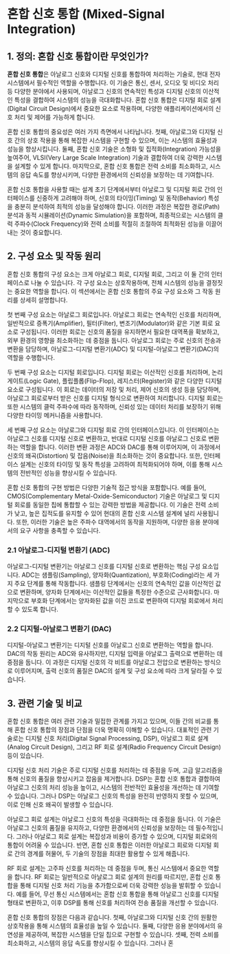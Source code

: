 # 혼합 신호 통합 (Mixed-Signal Integration)

## 1. 정의: **혼합 신호 통합**이란 무엇인가?
**혼합 신호 통합**은 아날로그 신호와 디지털 신호를 통합하여 처리하는 기술로, 현대 전자 시스템에서 필수적인 역할을 수행합니다. 이 기술은 통신, 센서, 오디오 및 비디오 처리 등 다양한 분야에서 사용되며, 아날로그 신호의 연속적인 특성과 디지털 신호의 이산적인 특성을 결합하여 시스템의 성능을 극대화합니다. 혼합 신호 통합은 디지털 회로 설계(Digital Circuit Design)에서 중요한 요소로 작용하며, 다양한 애플리케이션에서의 신호 처리 및 제어를 가능하게 합니다.

혼합 신호 통합의 중요성은 여러 가지 측면에서 나타납니다. 첫째, 아날로그와 디지털 신호 간의 상호 작용을 통해 복잡한 시스템을 구현할 수 있으며, 이는 시스템의 효율성과 성능을 향상시킵니다. 둘째, 혼합 신호 기술은 소형화 및 집적화(Integration) 가능성을 높여주어, VLSI(Very Large Scale Integration) 기술과 결합하여 더욱 강력한 시스템을 설계할 수 있게 합니다. 마지막으로, 혼합 신호 통합은 전력 소비를 최소화하고, 시스템의 응답 속도를 향상시키며, 다양한 환경에서의 신뢰성을 보장하는 데 기여합니다.

혼합 신호 통합을 사용할 때는 설계 초기 단계에서부터 아날로그 및 디지털 회로 간의 인터페이스를 신중하게 고려해야 하며, 신호의 타이밍(Timing) 및 동작(Behavior) 특성을 충분히 분석하여 최적의 성능을 달성해야 합니다. 이러한 과정은 복잡한 경로(Path) 분석과 동적 시뮬레이션(Dynamic Simulation)을 포함하며, 최종적으로는 시스템의 클럭 주파수(Clock Frequency)와 전력 소비를 적절히 조절하여 최적화된 성능을 이끌어내는 것이 중요합니다.

## 2. 구성 요소 및 작동 원리
혼합 신호 통합의 구성 요소는 크게 아날로그 회로, 디지털 회로, 그리고 이 둘 간의 인터페이스로 나눌 수 있습니다. 각 구성 요소는 상호작용하며, 전체 시스템의 성능을 결정짓는 중요한 역할을 합니다. 이 섹션에서는 혼합 신호 통합의 주요 구성 요소와 그 작동 원리를 상세히 설명합니다.

첫 번째 구성 요소는 아날로그 회로입니다. 아날로그 회로는 연속적인 신호를 처리하며, 일반적으로 증폭기(Amplifier), 필터(Filter), 변조기(Modulator)와 같은 기본 회로 요소로 구성됩니다. 이러한 회로는 신호의 품질을 유지하면서 필요한 대역폭을 확보하고, 외부 환경의 영향을 최소화하는 데 중점을 둡니다. 아날로그 회로는 주로 신호의 전송과 변환을 담당하며, 아날로그-디지털 변환기(ADC) 및 디지털-아날로그 변환기(DAC)의 역할을 수행합니다.

두 번째 구성 요소는 디지털 회로입니다. 디지털 회로는 이산적인 신호를 처리하며, 논리 게이트(Logic Gate), 플립플롭(Flip-Flop), 레지스터(Register)와 같은 다양한 디지털 요소로 구성됩니다. 이 회로는 데이터의 저장 및 처리, 제어 신호의 생성 등을 담당하며, 아날로그 회로로부터 받은 신호를 디지털 형식으로 변환하여 처리합니다. 디지털 회로는 또한 시스템의 클럭 주파수에 따라 동작하며, 신뢰성 있는 데이터 처리를 보장하기 위해 다양한 타이밍 메커니즘을 사용합니다.

세 번째 구성 요소는 아날로그와 디지털 회로 간의 인터페이스입니다. 이 인터페이스는 아날로그 신호를 디지털 신호로 변환하고, 반대로 디지털 신호를 아날로그 신호로 변환하는 역할을 합니다. 이러한 변환 과정은 ADC와 DAC를 통해 이루어지며, 이 과정에서 신호의 왜곡(Distortion) 및 잡음(Noise)을 최소화하는 것이 중요합니다. 또한, 인터페이스 설계는 신호의 타이밍 및 동작 특성을 고려하여 최적화되어야 하며, 이를 통해 시스템의 전반적인 성능을 향상시킬 수 있습니다.

혼합 신호 통합의 구현 방법은 다양한 기술적 접근 방식을 포함합니다. 예를 들어, CMOS(Complementary Metal-Oxide-Semiconductor) 기술은 아날로그 및 디지털 회로를 동일한 칩에 통합할 수 있는 강력한 방법을 제공합니다. 이 기술은 전력 소비가 낮고, 높은 집적도를 유지할 수 있어 현대의 혼합 신호 시스템 설계에 널리 사용됩니다. 또한, 이러한 기술은 높은 주파수 대역에서의 동작을 지원하며, 다양한 응용 분야에서의 요구 사항을 충족할 수 있습니다.

### 2.1 아날로그-디지털 변환기 (ADC)
아날로그-디지털 변환기는 아날로그 신호를 디지털 신호로 변환하는 핵심 구성 요소입니다. ADC는 샘플링(Sampling), 양자화(Quantization), 부호화(Coding)라는 세 가지 주요 단계를 통해 작동합니다. 샘플링 단계에서는 신호의 연속적인 값을 이산적인 값으로 변환하며, 양자화 단계에서는 이산적인 값들을 특정한 수준으로 근사화합니다. 마지막으로 부호화 단계에서는 양자화된 값을 이진 코드로 변환하여 디지털 회로에서 처리할 수 있도록 합니다.

### 2.2 디지털-아날로그 변환기 (DAC)
디지털-아날로그 변환기는 디지털 신호를 아날로그 신호로 변환하는 역할을 합니다. DAC의 작동 원리는 ADC와 유사하지만, 디지털 입력을 아날로그 출력으로 변환하는 데 중점을 둡니다. 이 과정은 디지털 신호의 각 비트를 아날로그 전압으로 변환하는 방식으로 이루어지며, 출력 신호의 품질은 DAC의 설계 및 구성 요소에 따라 크게 달라질 수 있습니다.

## 3. 관련 기술 및 비교
혼합 신호 통합은 여러 관련 기술과 밀접한 관계를 가지고 있으며, 이들 간의 비교를 통해 혼합 신호 통합의 장점과 단점을 더욱 명확히 이해할 수 있습니다. 대표적인 관련 기술로는 디지털 신호 처리(Digital Signal Processing, DSP), 아날로그 회로 설계(Analog Circuit Design), 그리고 RF 회로 설계(Radio Frequency Circuit Design) 등이 있습니다.

디지털 신호 처리 기술은 주로 디지털 신호를 처리하는 데 중점을 두며, 고급 알고리즘을 통해 신호의 품질을 향상시키고 잡음을 제거합니다. DSP는 혼합 신호 통합과 결합하여 아날로그 신호의 처리 성능을 높이고, 시스템의 전반적인 효율성을 개선하는 데 기여할 수 있습니다. 그러나 DSP는 아날로그 신호의 특성을 완전히 반영하지 못할 수 있으며, 이로 인해 신호 왜곡이 발생할 수 있습니다.

아날로그 회로 설계는 아날로그 신호의 특성을 극대화하는 데 중점을 둡니다. 이 기술은 아날로그 신호의 품질을 유지하고, 다양한 환경에서의 신뢰성을 보장하는 데 필수적입니다. 그러나 아날로그 회로 설계는 복잡성과 비용이 증가할 수 있으며, 디지털 회로와의 통합이 어려울 수 있습니다. 반면, 혼합 신호 통합은 이러한 아날로그 회로와 디지털 회로 간의 경계를 허물어, 두 기술의 장점을 최대한 활용할 수 있게 해줍니다.

RF 회로 설계는 고주파 신호를 처리하는 데 중점을 두며, 통신 시스템에서 중요한 역할을 합니다. RF 회로는 일반적으로 아날로그 회로 설계의 원리를 따르지만, 혼합 신호 통합을 통해 디지털 신호 처리 기능을 추가함으로써 더욱 강력한 성능을 발휘할 수 있습니다. 예를 들어, 무선 통신 시스템에서는 혼합 신호 통합을 통해 아날로그 신호를 디지털 형태로 변환하고, 이후 DSP를 통해 신호를 처리하여 전송 품질을 개선할 수 있습니다.

혼합 신호 통합의 장점은 다음과 같습니다. 첫째, 아날로그와 디지털 신호 간의 원활한 상호작용을 통해 시스템의 효율성을 높일 수 있습니다. 둘째, 다양한 응용 분야에서의 유연성을 제공하여, 복잡한 시스템을 단일 칩으로 구현할 수 있습니다. 셋째, 전력 소비를 최소화하고, 시스템의 응답 속도를 향상시킬 수 있습니다. 그러나 혼